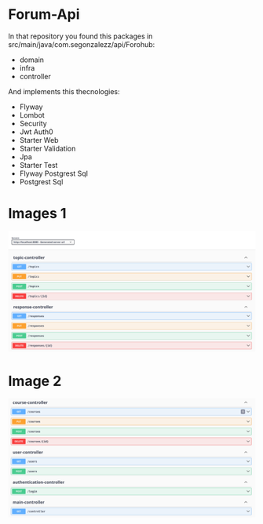 # Forum-Api
In that repository you found this packages in src/main/java/com.segonzalezz/api/Forohub: 
- domain
- infra
- controller
  
And implements this thecnologies:
- Flyway
- Lombot
- Security
- Jwt Auth0
- Starter Web
- Starter Validation
- Jpa
- Starter Test
- Flyway Postgrest Sql
- Postgrest Sql

# Images 1
<div align="center"> 
  
![Alter](img/image.png)

</div>

# Image 2
<div align="center"> 
  
![Alter](img/imagee.png)

</div>


